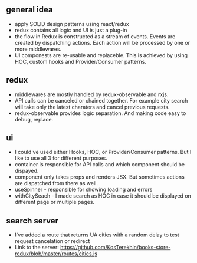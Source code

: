 
## general idea
- apply SOLID design patterns using react/redux
- redux contains all logic and UI is just a plug-in
- the flow in Redux is constructed as a stream of events. Events are created by dispatching actions. Each action will be processed by one or more middlewares. 
- UI componests are re-usable and replaceble. This is achieved by using HOC, custom hooks and Provider/Consumer patterns. 

## redux
- middlewares are mostly handled by redux-observable and rxjs.
- API calls can be canceled or chained together. For example city search will take only the latest charaters and cancel previous requests. 
- redux-observable provides logic separation. And making code easy to debug, replace.

## ui 
- I could've used either Hooks, HOC, or Provider/Consumer patterns. But I like to use all 3 for different purposes.
- container is responsible for API calls and which component should be dispayed.
- component only takes props and renders JSX. But sometimes actions are dispatched from there as well. 
- useSpinner - responsible for showing loading and errors
- withCitySeach - I made search as HOC in case it should be displayed on different page or multiple pages. 

## search server 

- I've added a route that returns UA cities with a random delay to test request cancelation or redirect
- Link to the server: https://github.com/KosTerekhin/books-store-redux/blob/master/routes/cities.js
